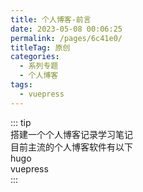 ```yaml
---
title: 个人博客-前言
date: 2023-05-08 00:06:25
permalink: /pages/6c41e0/
titleTag: 原创
categories:
  - 系列专题
  - 个人博客
tags:
  - vuepress
---  
```


::: tip  
搭建一个个人博客记录学习笔记  
目前主流的个人博客软件有以下  
hugo  
vuepress  
:::

